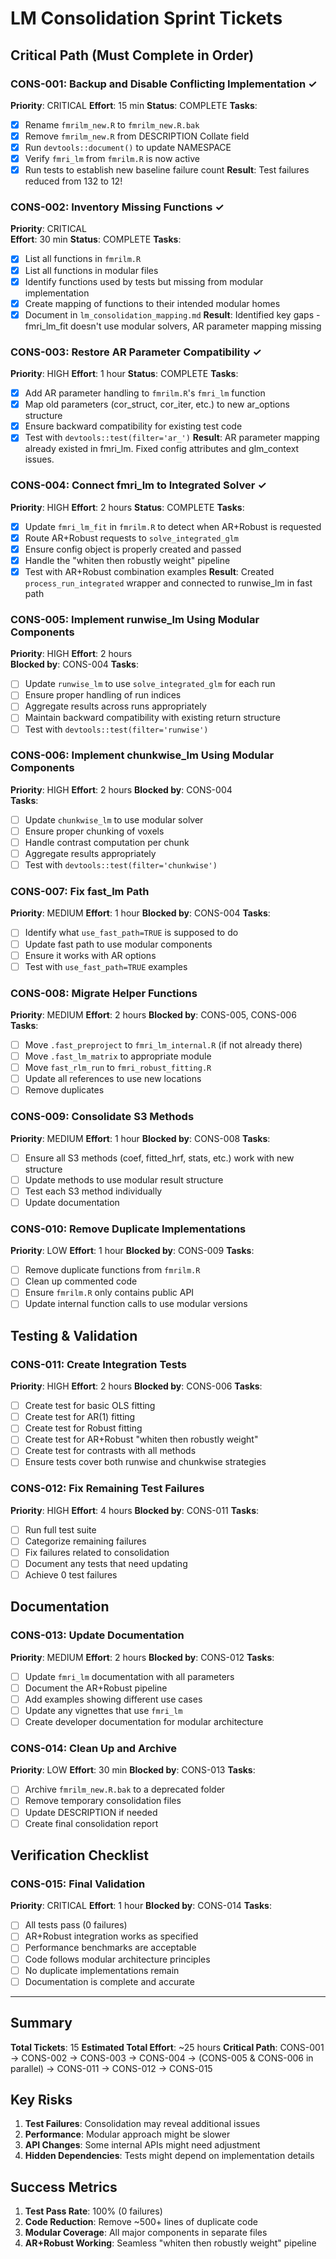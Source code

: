 # LM Consolidation Sprint Tickets

## Critical Path (Must Complete in Order)

### CONS-001: Backup and Disable Conflicting Implementation ✓
**Priority**: CRITICAL
**Effort**: 15 min
**Status**: COMPLETE
**Tasks**:
- [x] Rename `fmrilm_new.R` to `fmrilm_new.R.bak`
- [x] Remove `fmrilm_new.R` from DESCRIPTION Collate field  
- [x] Run `devtools::document()` to update NAMESPACE
- [x] Verify `fmri_lm` from `fmrilm.R` is now active
- [x] Run tests to establish new baseline failure count
**Result**: Test failures reduced from 132 to 12!

### CONS-002: Inventory Missing Functions ✓
**Priority**: CRITICAL  
**Effort**: 30 min
**Status**: COMPLETE
**Tasks**:
- [x] List all functions in `fmrilm.R` 
- [x] List all functions in modular files
- [x] Identify functions used by tests but missing from modular implementation
- [x] Create mapping of functions to their intended modular homes
- [x] Document in `lm_consolidation_mapping.md`
**Result**: Identified key gaps - fmri_lm_fit doesn't use modular solvers, AR parameter mapping missing

### CONS-003: Restore AR Parameter Compatibility ✓
**Priority**: HIGH
**Effort**: 1 hour
**Status**: COMPLETE
**Tasks**:
- [x] Add AR parameter handling to `fmrilm.R`'s `fmri_lm` function
- [x] Map old parameters (cor_struct, cor_iter, etc.) to new ar_options structure
- [x] Ensure backward compatibility for existing test code
- [x] Test with `devtools::test(filter='ar_')`
**Result**: AR parameter mapping already existed in fmri_lm. Fixed config attributes and glm_context issues.

### CONS-004: Connect fmri_lm to Integrated Solver ✓
**Priority**: HIGH
**Effort**: 2 hours
**Status**: COMPLETE
**Tasks**:
- [x] Update `fmri_lm_fit` in `fmrilm.R` to detect when AR+Robust is requested
- [x] Route AR+Robust requests to `solve_integrated_glm` 
- [x] Ensure config object is properly created and passed
- [x] Handle the "whiten then robustly weight" pipeline
- [x] Test with AR+Robust combination examples
**Result**: Created `process_run_integrated` wrapper and connected to runwise_lm in fast path

### CONS-005: Implement runwise_lm Using Modular Components
**Priority**: HIGH
**Effort**: 2 hours  
**Blocked by**: CONS-004
**Tasks**:
- [ ] Update `runwise_lm` to use `solve_integrated_glm` for each run
- [ ] Ensure proper handling of run indices
- [ ] Aggregate results across runs appropriately
- [ ] Maintain backward compatibility with existing return structure
- [ ] Test with `devtools::test(filter='runwise')`

### CONS-006: Implement chunkwise_lm Using Modular Components
**Priority**: HIGH
**Effort**: 2 hours
**Blocked by**: CONS-004  
**Tasks**:
- [ ] Update `chunkwise_lm` to use modular solver
- [ ] Ensure proper chunking of voxels
- [ ] Handle contrast computation per chunk
- [ ] Aggregate results appropriately
- [ ] Test with `devtools::test(filter='chunkwise')`

### CONS-007: Fix fast_lm Path
**Priority**: MEDIUM
**Effort**: 1 hour
**Blocked by**: CONS-004
**Tasks**:
- [ ] Identify what `use_fast_path=TRUE` is supposed to do
- [ ] Update fast path to use modular components
- [ ] Ensure it works with AR options
- [ ] Test with `use_fast_path=TRUE` examples

### CONS-008: Migrate Helper Functions
**Priority**: MEDIUM
**Effort**: 2 hours
**Blocked by**: CONS-005, CONS-006
**Tasks**:
- [ ] Move `.fast_preproject` to `fmri_lm_internal.R` (if not already there)
- [ ] Move `.fast_lm_matrix` to appropriate module
- [ ] Move `fast_rlm_run` to `fmri_robust_fitting.R`
- [ ] Update all references to use new locations
- [ ] Remove duplicates

### CONS-009: Consolidate S3 Methods
**Priority**: MEDIUM
**Effort**: 1 hour
**Blocked by**: CONS-008
**Tasks**:
- [ ] Ensure all S3 methods (coef, fitted_hrf, stats, etc.) work with new structure
- [ ] Update methods to use modular result structure
- [ ] Test each S3 method individually
- [ ] Update documentation

### CONS-010: Remove Duplicate Implementations
**Priority**: LOW
**Effort**: 1 hour
**Blocked by**: CONS-009
**Tasks**:
- [ ] Remove duplicate functions from `fmrilm.R`
- [ ] Clean up commented code
- [ ] Ensure `fmrilm.R` only contains public API
- [ ] Update internal function calls to use modular versions

## Testing & Validation

### CONS-011: Create Integration Tests
**Priority**: HIGH
**Effort**: 2 hours
**Blocked by**: CONS-006
**Tasks**:
- [ ] Create test for basic OLS fitting
- [ ] Create test for AR(1) fitting
- [ ] Create test for Robust fitting
- [ ] Create test for AR+Robust "whiten then robustly weight"
- [ ] Create test for contrasts with all methods
- [ ] Ensure tests cover both runwise and chunkwise strategies

### CONS-012: Fix Remaining Test Failures
**Priority**: HIGH
**Effort**: 4 hours
**Blocked by**: CONS-011
**Tasks**:
- [ ] Run full test suite
- [ ] Categorize remaining failures
- [ ] Fix failures related to consolidation
- [ ] Document any tests that need updating
- [ ] Achieve 0 test failures

## Documentation

### CONS-013: Update Documentation
**Priority**: MEDIUM
**Effort**: 2 hours
**Blocked by**: CONS-012
**Tasks**:
- [ ] Update `fmri_lm` documentation with all parameters
- [ ] Document the AR+Robust pipeline
- [ ] Add examples showing different use cases
- [ ] Update any vignettes that use `fmri_lm`
- [ ] Create developer documentation for modular architecture

### CONS-014: Clean Up and Archive
**Priority**: LOW
**Effort**: 30 min
**Blocked by**: CONS-013
**Tasks**:
- [ ] Archive `fmrilm_new.R.bak` to a deprecated folder
- [ ] Remove temporary consolidation files
- [ ] Update DESCRIPTION if needed
- [ ] Create final consolidation report

## Verification Checklist

### CONS-015: Final Validation
**Priority**: CRITICAL
**Effort**: 1 hour
**Blocked by**: CONS-014
**Tasks**:
- [ ] All tests pass (0 failures)
- [ ] AR+Robust integration works as specified
- [ ] Performance benchmarks are acceptable
- [ ] Code follows modular architecture principles
- [ ] No duplicate implementations remain
- [ ] Documentation is complete and accurate

---

## Summary

**Total Tickets**: 15
**Estimated Total Effort**: ~25 hours
**Critical Path**: CONS-001 → CONS-002 → CONS-003 → CONS-004 → (CONS-005 & CONS-006 in parallel) → CONS-011 → CONS-012 → CONS-015

## Key Risks

1. **Test Failures**: Consolidation may reveal additional issues
2. **Performance**: Modular approach might be slower
3. **API Changes**: Some internal APIs might need adjustment
4. **Hidden Dependencies**: Tests might depend on implementation details

## Success Metrics

1. **Test Pass Rate**: 100% (0 failures)
2. **Code Reduction**: Remove ~500+ lines of duplicate code
3. **Modular Coverage**: All major components in separate files
4. **AR+Robust Working**: Seamless "whiten then robustly weight" pipeline